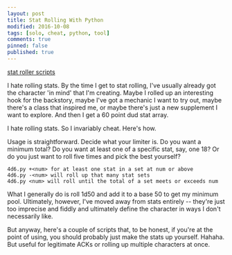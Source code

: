 ```yaml
---
layout: post
title: Stat Rolling With Python
modified: 2016-10-08
tags: [solo, cheat, python, tool]
comments: true
pinned: false
published: true
---
```


<div markdown="0"><a href="https://github.com/exposit/katamoiran/tree/master/python/statrollers" class="btn btn-info">stat roller scripts</a></div>

I hate rolling stats. By the time I get to stat rolling, I've usually already got the character 'in mind' that I'm creating. Maybe I rolled up an interesting hook for the backstory, maybe I've got a mechanic I want to try out, maybe there's a class that inspired me, or maybe there's just a new supplement I want to explore. And then I get a 60 point dud stat array.

I hate rolling stats. So I invariably cheat. Here's how.

<!--more-->

Usage is straightforward. Decide what your limiter is. Do you want a minimum total? Do you want at least one of a specific stat, say, one 18? Or do you just want to roll five times and pick the best yourself?

~~~
4d6.py +<num> for at least one stat in a set at num or above
4d6.py -<num> will roll up that many stat sets
4d6.py <num> will roll until the total of a set meets or exceeds num
~~~

What I generally do is roll 1d50 and add it to a base 50 to get my minimum pool. Ultimately, however, I've moved away from stats entirely -- they're just too imprecise and fiddly and ultimately define the character in ways I don't necessarily like.

But anyway, here's a couple of scripts that, to be honest, if you're at the point of using, you should probably just make the stats up yourself. Hahaha. But useful for legitimate ACKs or rolling up multiple characters at once.
